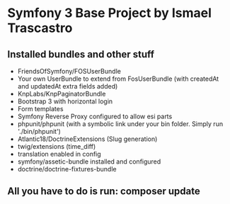 Symfony 3 Base Project by Ismael Trascastro
===========================================

Installed bundles and other stuff
---------------------------------

- FriendsOfSymfony/FOSUserBundle
- Your own UserBundle to extend from FosUserBundle (with createdAt and updatedAt extra fields added)
- KnpLabs/KnpPaginatorBundle
- Bootstrap 3 with horizontal login
- Form templates
- Symfony Reverse Proxy configured to allow esi parts
- phpunit/phpunit (with a symbolic link under your bin folder. Simply run './bin/phpunit')
- Atlantic18/DoctrineExtensions (Slug generation)
- twig/extensions (time_diff)
- translation enabled in config
- symfony/assetic-bundle installed and configured
- doctrine/doctrine-fixtures-bundle

All you have to do is run: composer update
------------------------------------------